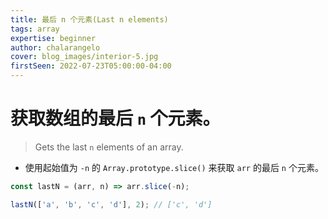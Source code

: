 ```yaml
---
title: 最后 n 个元素(Last n elements)
tags: array
expertise: beginner
author: chalarangelo
cover: blog_images/interior-5.jpg
firstSeen: 2022-07-23T05:00:00-04:00
---
```


# 获取数组的最后 `n` 个元素。
> Gets the last `n` elements of an array.

- 使用起始值为 `-n` 的 `Array.prototype.slice()` 来获取 `arr` 的最后 `n` 个元素。

```js
const lastN = (arr, n) => arr.slice(-n);
```

```js
lastN(['a', 'b', 'c', 'd'], 2); // ['c', 'd']
```
